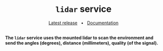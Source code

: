 <h1 align="center"><code>lidar</code> service</h1>
<div align="center">
  <a href="https://github.com/VU-ASE/lidar/releases/latest">Latest release</a>
  <span>&nbsp;&nbsp;•&nbsp;&nbsp;</span>
  <a href="https://ase.vu.nl/docs/category/lidar">Documentation</a>
  <br />
</div>
<br/>

**The `lidar` service uses the mounted lidar to scan the environment and send the angles (degrees), distance (millimeters), quality (of the signal).**
